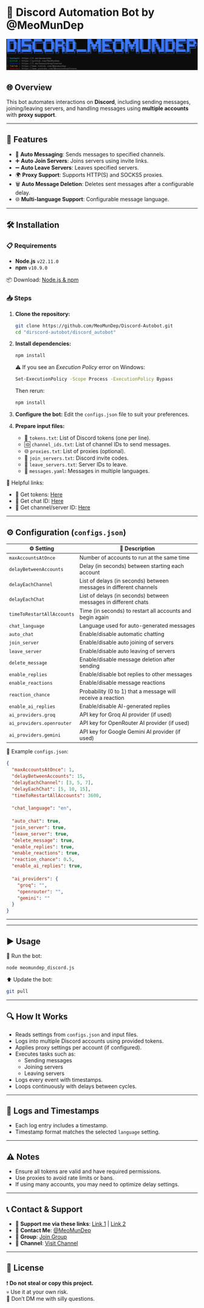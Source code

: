 # 🤖 Discord Automation Bot by @MeoMunDep

![DISCORD_MEOMUNDEP_CLI](https://github.com/MeoMunDep/Discord-Autobot/blob/main/Discord_autobot/IMAGE/DISCORD_MEOMUNDEP_CLI.png?raw=true)

## 🌐 Overview
This bot automates interactions on **Discord**, including sending messages, joining/leaving servers, and handling messages using **multiple accounts** with **proxy support**.

---

## 🚀 Features
- 💬 **Auto Messaging**: Sends messages to specified channels.
- ➕ **Auto Join Servers**: Joins servers using invite links.
- ➖ **Auto Leave Servers**: Leaves specified servers.
- 🌍 **Proxy Support**: Supports HTTP(S) and SOCKS5 proxies.
- 🗑️ **Auto Message Deletion**: Deletes sent messages after a configurable delay.
- 🌐 **Multi-language Support**: Configurable message language.

---

## 🛠️ Installation

### 📋 Requirements
- **Node.js** `v22.11.0`
- **npm** `v10.9.0`

📦 Download: [Node.js & npm](https://t.me/KeoAirDropFreeNe/257/1462)

### 📥 Steps
1. **Clone the repository:**
   ```bash
   git clone https://github.com/MeoMunDep/Discord-Autobot.git
   cd "dirscord-autobot/discord_autobot"
   ```

2. **Install dependencies:**
   ```bash
   npm install
   ```
   ⚠️ If you see an *Execution Policy* error on Windows:
   ```bash
   Set-ExecutionPolicy -Scope Process -ExecutionPolicy Bypass
   ```
   Then rerun:
   ```bash
   npm install
   ```

3. **Configure the bot:**
   Edit the `configs.json` file to suit your preferences.

4. **Prepare input files:**
   - 📄 `tokens.txt`: List of Discord tokens (one per line).
   - 🆔 `channel_ids.txt`: List of channel IDs to send messages.
   - 🌐 `proxies.txt`: List of proxies (optional).
   - 🔗 `join_servers.txt`: Discord invite codes.
   - 🚪 `leave_servers.txt`: Server IDs to leave.
   - 📜 `messages.yaml`: Messages in multiple languages.

📌 Helpful links:
- 🔑 Get tokens: [Here](https://t.me/KeoAirDropFreeNee/1570)
- 💬 Get chat ID: [Here](https://t.me/KeoAirDropFreeNee/1569)
- 📡 Get channel/server ID: [Here](https://t.me/KeoAirDropFreeNee/1676)

---

## ⚙️ Configuration (`configs.json`)

| ⚙️ Setting                  | 📘 Description                                                                 |
|----------------------------|---------------------------------------------------------------------------------|
| `maxAccountsAtOnce`        | Number of accounts to run at the same time                                      |
| `delayBetweenAccounts`     | Delay (in seconds) between starting each account                                |
| `delayEachChannel`         | List of delays (in seconds) between messages in different channels              |
| `delayEachChat`            | List of delays (in seconds) between messages in different chats                 |
| `timeToRestartAllAccounts` | Time (in seconds) to restart all accounts and begin again                       |
| `chat_language`            | Language used for auto-generated messages                                       |
| `auto_chat`                | Enable/disable automatic chatting                                               |
| `join_server`              | Enable/disable auto joining of servers                                          |
| `leave_server`             | Enable/disable auto leaving of servers                                          |
| `delete_message`           | Enable/disable message deletion after sending                                   |
| `enable_replies`           | Enable/disable bot replies to other messages                                    |
| `enable_reactions`         | Enable/disable message reactions                                                |
| `reaction_chance`          | Probability (0 to 1) that a message will receive a reaction                      |
| `enable_ai_replies`        | Enable/disable AI-generated replies                                             |
| `ai_providers.groq`        | API key for Groq AI provider (if used)                                          |
| `ai_providers.openrouter`  | API key for OpenRouter AI provider (if used)                                    |
| `ai_providers.gemini`      | API key for Google Gemini AI provider (if used)                                 |

🧾 Example `configs.json`:
```json
{
  "maxAccountsAtOnce": 1,
  "delayBetweenAccounts": 15,
  "delayEachChannel": [3, 5, 7],
  "delayEachChat": [5, 10, 15],
  "timeToRestartAllAccounts": 3600,

  "chat_language": "en",

  "auto_chat": true,
  "join_server": true,
  "leave_server": true,
  "delete_message": true,
  "enable_replies": true,
  "enable_reactions": true,
  "reaction_chance": 0.5,
  "enable_ai_replies": true,

  "ai_providers": {
    "groq": "",
    "openrouter": "",
    "gemini": ""
  }
}
```

---



---

## ▶️ Usage

📌 Run the bot:
```bash
node meomundep_discord.js
```

⬆️ Update the bot:
```bash
git pull
```

---

## 🔍 How It Works
- Reads settings from `configs.json` and input files.
- Logs into multiple Discord accounts using provided tokens.
- Applies proxy settings per account (if configured).
- Executes tasks such as:
  - Sending messages
  - Joining servers
  - Leaving servers
- Logs every event with timestamps.
- Loops continuously with delays between cycles.

---

## 📝 Logs and Timestamps
- Each log entry includes a timestamp.
- Timestamp format matches the selected `language` setting.

---

## ⚠️ Notes
- Ensure all tokens are valid and have required permissions.
- Use proxies to avoid rate limits or bans.
- If using many accounts, you may need to optimize delay settings.

---

## 📞 Contact & Support
- 🛒 **Support me via these links**: [Link 1](https://t.me/KeoAirDropFreeNe/312/27801) | [Link 2](https://github.com/MeoMunDep/MeoMunDep)
- 💬 **Contact Me**: [@MeoMunDep](https://t.me/MeoMunDep)
- 👥 **Group**: [Join Group](https://t.me/KeoAirDropFreeNe)
- 📢 **Channel**: [Visit Channel](https://t.me/KeoAirDropFreeNee)

---

## 📜 License
❗ **Do not steal or copy this project.**  
💀 Use it at your own risk.  
🚫 Don’t DM me with silly questions.
